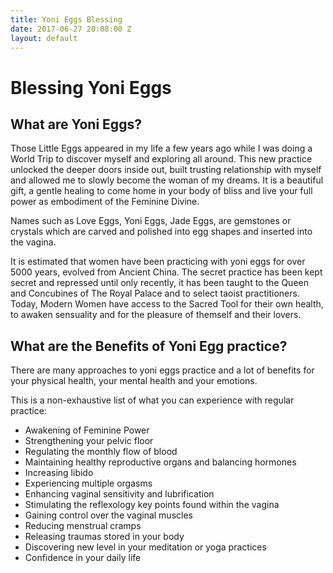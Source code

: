 ```yaml
---
title: Yoni Eggs Blessing
date: 2017-06-27 20:08:00 Z
layout: default
---
```


# Blessing Yoni Eggs

## What are Yoni Eggs?

Those Little Eggs appeared in my life a few years ago while I was doing a World Trip to discover myself and exploring all around.
This new practice unlocked the deeper doors inside out, built trusting relationship with myself and allowed me to slowly become the woman of my dreams. It is a beautiful gift, a gentle healing to come home in your body of bliss and live your full power as embodiment of the Feminine Divine.

<span class="pink-font">Names such as Love Eggs, Yoni Eggs, Jade Eggs,  are gemstones or crystals which are carved and polished into egg shapes and inserted into the vagina. </span>

It is estimated that women have been practicing with yoni eggs for over 5000 years, evolved from Ancient China. The secret practice has been kept secret and repressed until only recently, it has been taught to the Queen and Concubines of The Royal Palace and to select taoist practitioners.
Today, Modern Women have access to the Sacred Tool for their own health, to awaken sensuality and for the pleasure of themself and their lovers.


## What are the Benefits of Yoni Egg practice?

There are many approaches to yoni eggs practice and a lot of benefits for your physical health, your mental health  and your emotions.

This is a non-exhaustive list of what you can experience with regular practice:
 - Awakening of Feminine Power
 - Strengthening your pelvic floor
 - Regulating the monthly flow of blood
 - Maintaining healthy reproductive organs and balancing hormones
 - Increasing libido
 - Experiencing multiple orgasms
 - Enhancing vaginal sensitivity and lubrification
 - Stimulating the reflexology key points found within the vagina
 - Gaining control over the vaginal muscles
 - Reducing menstrual cramps
 - Releasing traumas stored in your body
 - Discovering new level in your meditation or yoga practices
 - Confidence in your daily life
